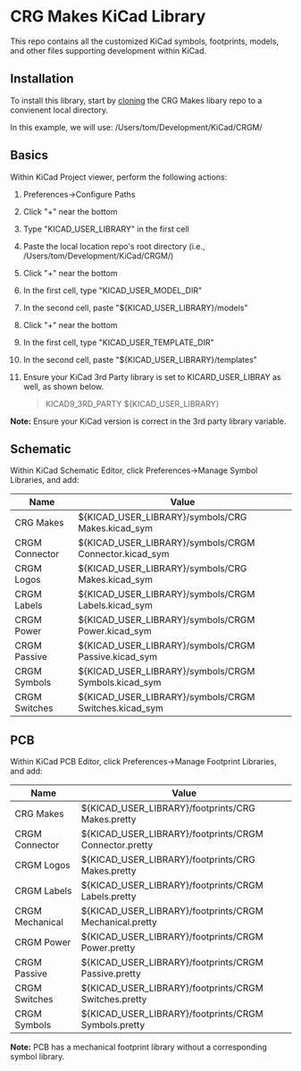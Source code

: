 # CRG Makes KiCad Library

This repo contains all the customized KiCad symbols, footprints, models, and other files supporting development within KiCad.

## Installation

To install this library, start by [cloning](https://docs.github.com/en/repositories/creating-and-managing-repositories/cloning-a-repository) the CRG Makes libary repo to a convienent local directory.

In this example, we will use: /Users/tom/Development/KiCad/CRGM/

## Basics

Within KiCad Project viewer, perform the following actions:

1. Preferences->Configure Paths
1. Click "+" near the bottom
1. Type "KICAD_USER_LIBRARY" in the first cell
1. Paste the local location repo's root directory (i.e., /Users/tom/Development/KiCad/CRGM/)
1. Click "+" near the bottom
1. In the first cell, type "KICAD_USER_MODEL_DIR"
1. In the second cell, paste "${KICAD_USER_LIBRARY}/models"
1. Click "+" near the bottom
1. In the first cell, type "KICAD_USER_TEMPLATE_DIR"
1. In the second cell, paste "${KICAD_USER_LIBRARY}/templates"
1. Ensure your KiCad 3rd Party library is set to KICARD_USER_LIBRAY as well, as shown below.

   > KICAD9_3RD_PARTY	${KICAD_USER_LIBRARY}

<div class="alert alert-info">
  <i class="fas fa-info-circle"></i> <strong>Note:</strong> Ensure your KiCad version is correct in the 3rd party library variable.
</div>

## Schematic

Within KiCad Schematic Editor, click Preferences->Manage Symbol Libraries, and add:

<table class="table table-bordered">
  <thead class="thead-light">
    <tr>
      <th>Name</th>
      <th>Value</th>
    </tr>
  </thead>
  <tbody>
    <tr>
      <td>CRG Makes</td>
      <td>${KICAD_USER_LIBRARY}/symbols/CRG Makes.kicad_sym</td>
    </tr>
    <tr>
      <td>CRGM Connector</td>
      <td>${KICAD_USER_LIBRARY}/symbols/CRGM Connector.kicad_sym</td>
    </tr>
    <tr>
      <td>CRGM Logos</td>
      <td>${KICAD_USER_LIBRARY}/symbols/CRG Makes.kicad_sym</td>
    </tr>
    <tr>
      <td>CRGM Labels</td>
      <td>${KICAD_USER_LIBRARY}/symbols/CRGM Labels.kicad_sym</td>
    </tr>
    <tr>
      <td>CRGM Power</td>
      <td>${KICAD_USER_LIBRARY}/symbols/CRGM Power.kicad_sym</td>
    </tr>
    <tr>
      <td>CRGM Passive</td>
      <td>${KICAD_USER_LIBRARY}/symbols/CRGM Passive.kicad_sym</td>
    </tr>
    <tr>
      <td>CRGM Symbols</td>
      <td>${KICAD_USER_LIBRARY}/symbols/CRGM Symbols.kicad_sym</td>
    </tr>
    <tr>
      <td>CRGM Switches</td>
      <td>${KICAD_USER_LIBRARY}/symbols/CRGM Switches.kicad_sym</td>
    </tr>
  </tbody>
</table>

## PCB

Within KiCad PCB Editor, click Preferences->Manage Footprint Libraries, and add:

<table class="table table-bordered">
  <thead class="thead-light">
    <tr>
      <th>Name</th>
      <th>Value</th>
    </tr>
  </thead>
  <tbody>
    <tr>
      <td>CRG Makes</td>
      <td>${KICAD_USER_LIBRARY}/footprints/CRG Makes.pretty</td>
    </tr>
    <tr>
      <td>CRGM Connector</td>
      <td>${KICAD_USER_LIBRARY}/footprints/CRGM Connector.pretty</td>
    </tr>
    <tr>
      <td>CRGM Logos</td>
      <td>${KICAD_USER_LIBRARY}/footprints/CRG Makes.pretty</td>
    </tr>
    <tr>
      <td>CRGM Labels</td>
      <td>${KICAD_USER_LIBRARY}/footprints/CRGM Labels.pretty</td>
    </tr>
    <tr>
      <td>CRGM Mechanical</td>
      <td>${KICAD_USER_LIBRARY}/footprints/CRGM Mechanical.pretty</td>
    </tr>
    <tr>
      <td>CRGM Power</td>
      <td>${KICAD_USER_LIBRARY}/footprints/CRGM Power.pretty</td>
    </tr>
    <tr>
      <td>CRGM Passive</td>
      <td>${KICAD_USER_LIBRARY}/footprints/CRGM Passive.pretty</td>
    </tr>
    <tr>
      <td>CRGM Switches</td>
      <td>${KICAD_USER_LIBRARY}/footprints/CRGM Switches.pretty</td>
    </tr>
    <tr>
      <td>CRGM Symbols</td>
      <td>${KICAD_USER_LIBRARY}/footprints/CRGM Symbols.pretty</td>
    </tr>
  </tbody>
</table>

<div class="alert alert-info">
  <i class="fas fa-info-circle"></i> <strong>Note:</strong> PCB has a mechanical footprint library without a corresponding symbol library.
</div>